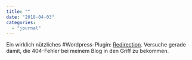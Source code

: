 ```yaml
---
title: ""
date: "2018-04-03"
categories: 
  - "journal"
---
```


Ein wirklich nützliches #Wordpress-Plugin: [Redirection](https://de.wordpress.org/plugins/redirection/). Versuche gerade damit, die 404-Fehler bei meinem Blog in den Griff zu bekommen.

